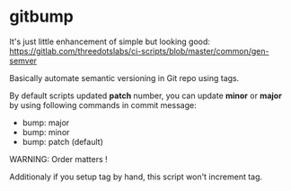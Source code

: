 # gitbump

It's just little enhancement of simple but looking good: 
https://gitlab.com/threedotslabs/ci-scripts/blob/master/common/gen-semver

Basically automate semantic versioning in Git repo using tags.

By default scripts updated **patch** number, you can update **minor** or **major**
by using following commands in commit message:

 * bump: major
 * bump: minor
 * bump: patch (default)

WARNING: Order matters !

Additionaly if you setup tag by hand, this script won't increment tag.

